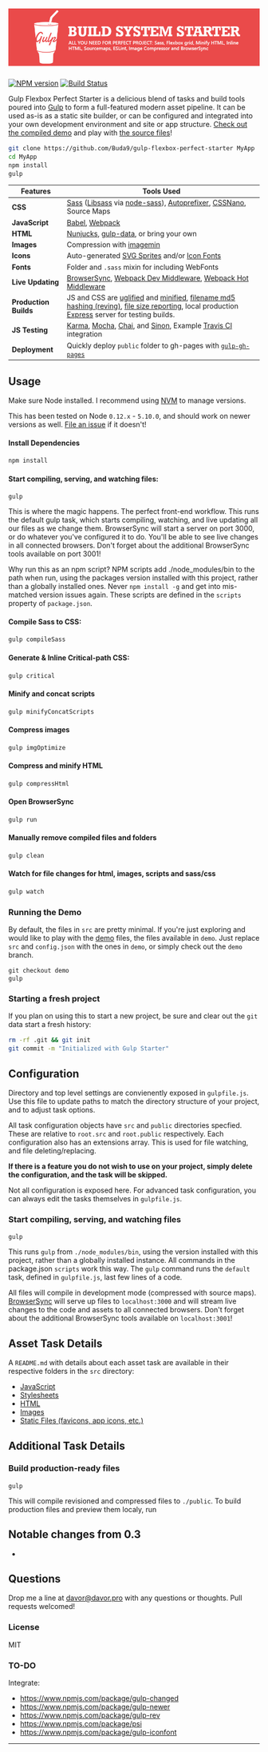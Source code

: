 # ![Gulp Starter](gulp-intro.jpg)

[![NPM version][npm-image]][npm-url] [![Build Status][travis-image]][travis-url]

Gulp Flexbox Perfect Starter is a delicious blend of tasks and build tools poured into [Gulp](http://gulpjs.com/) to form a full-featured modern asset pipeline. It can be used as-is as a static site builder, or can be configured and integrated into your own development environment and site or app structure. [Check out the compiled demo]() and play with [the source files](/src)!

```bash
git clone https://github.com/Buda9/gulp-flexbox-perfect-starter MyApp
cd MyApp
npm install
gulp
```

Features | Tools Used
------ | -----
**CSS** | [Sass](http://sass-lang.com/) ([Libsass](http://sass-lang.com/libsass) via [node-sass](https://github.com/sass/node-sass)), [Autoprefixer](https://github.com/postcss/autoprefixer), [CSSNano](https://github.com/ben-eb/cssnano), Source Maps
**JavaScript** | [Babel](http://babeljs.io/), [Webpack](http://webpack.github.io/)
**HTML** | [Nunjucks](https://mozilla.github.io/nunjucks/), [gulp-data](https://github.com/colynb/gulp-data), or bring your own
**Images** | Compression with [imagemin](https://www.npmjs.com/package/gulp-imagemin)
**Icons** | Auto-generated [SVG Sprites](https://github.com/w0rm/gulp-svgstore) and/or [Icon Fonts](https://www.npmjs.com/package/gulp-iconfont)
**Fonts** | Folder and `.sass` mixin for including WebFonts
**Live Updating** | [BrowserSync](http://www.browsersync.io/), [Webpack Dev Middleware](https://github.com/webpack/webpack-dev-middleware), [Webpack Hot Middleware](https://github.com/glenjamin/webpack-hot-middleware)
**Production Builds** | JS and CSS are [uglified](https://github.com/terinjokes/gulp-uglify) and [minified](http://cssnano.co/), [filename md5 hashing (reving)](https://github.com/sindresorhus/gulp-rev), [file size reporting](https://github.com/jaysalvat/gulp-sizereport), local production [Express](http://expressjs.com/) server for testing builds.
**JS Testing** | [Karma](http://karma-runner.github.io/0.12/index.html), [Mocha](http://mochajs.org/), [Chai](http://chaijs.com/), and [Sinon](http://sinonjs.org/), Example [Travis CI](https://travis-ci.org/) integration
**Deployment** | Quickly deploy `public` folder to gh-pages with [`gulp-gh-pages`](https://github.com/shinnn/gulp-gh-pages)

## Usage
Make sure Node installed. I recommend using [NVM](https://github.com/creationix/nvm) to manage versions. 

This has been tested on Node `0.12.x` - `5.10.0`, and should work on newer versions as well. [File an issue](https://github.com/Buda9/gulp-flexbox-perfect-starter/issues) if it doesn't!

#### Install Dependencies
```bash
npm install
```

#### Start compiling, serving, and watching files:
```
gulp
```

This is where the magic happens. The perfect front-end workflow. This runs the default gulp task, which starts compiling, watching, and live updating all our files as we change them. BrowserSync will start a server on port 3000, or do whatever you've configured it to do. You'll be able to see live changes in all connected browsers. Don't forget about the additional BrowserSync tools available on port 3001!

Why run this as an npm script? NPM scripts add ./node_modules/bin to the path when run, using the packages version installed with this project, rather than a globally installed ones. Never `npm install -g` and get into mis-matched version issues again. These scripts are defined in the `scripts` property of `package.json`.

#### Compile Sass to CSS:
```bash
gulp compileSass
```

#### Generate & Inline Critical-path CSS:
```bash
gulp critical
```

#### Minify and concat scripts
```bash
gulp minifyConcatScripts
```

#### Compress images
```bash
gulp imgOptimize
```

#### Compress and minify HTML
```bash
gulp compressHtml
```

#### Open BrowserSync
```bash
gulp run
```

#### Manually remove compiled files and folders
```bash
gulp clean
```

#### Watch for file changes for html, images, scripts and sass/css
```bash
gulp watch
```

### Running the Demo
By default, the files in `src` are pretty minimal. If you're just exploring and would like to play with the [demo]() files, the files available in `demo`. Just replace `src` and `config.json` with the ones in `demo`, or simply check out the `demo` branch.

```
git checkout demo
gulp
```

### Starting a fresh project
If you plan on using this to start a new project, be sure and clear out the `git` data start a fresh history:

```bash
rm -rf .git && git init
git commit -m "Initialized with Gulp Starter"
```

## Configuration
Directory and top level settings are convienently exposed in `gulpfile.js`. Use this file to update paths to match the directory structure of your project, and to adjust task options.

All task configuration objects have `src` and `public` directories specfied. These are relative to `root.src` and `root.public` respectively. Each configuration also has an extensions array. This is used for file watching, and file deleting/replacing.

**If there is a feature you do not wish to use on your project, simply delete the configuration, and the task will be skipped.**

Not all configuration is exposed here. For advanced task configuration, you can always edit the tasks themselves in `gulpfile.js`.

### Start compiling, serving, and watching files
```
gulp
```

This runs `gulp` from `./node_modules/bin`, using the version installed with this project, rather than a globally installed instance. All commands in the package.json `scripts` work this way. The `gulp` command runs the `default` task, defined in `gulpfile.js`, last few lines of a code.

All files will compile in development mode (compressed with source maps). [BrowserSync](http://www.browsersync.io/) will serve up files to `localhost:3000` and will stream live changes to the code and assets to all connected browsers. Don't forget about the additional BrowserSync tools available on `localhost:3001`!

## Asset Task Details
A `README.md` with details about each asset task are available in their respective folders in the `src` directory:

- [JavaScript](src/javascripts)
- [Stylesheets](src/sass)
- [HTML](src/)
- [Images](src/images)
- [Static Files (favicons, app icons, etc.)](src/static)

## Additional Task Details

### Build production-ready files
```
gulp
```

This will compile revisioned and compressed files to `./public`. To build production files and preview them localy, run

## Notable changes from 0.3
- 

## Questions

Drop me a line at [davor@davor.pro](mailto:davor@davor.pro) with any questions or thoughts. Pull requests welcomed!

### License

MIT

### TO-DO

Integrate: 

- https://www.npmjs.com/package/gulp-changed
- https://www.npmjs.com/package/gulp-newer
- https://www.npmjs.com/package/gulp-rev
- https://www.npmjs.com/package/psi
- https://www.npmjs.com/package/gulp-iconfont


***

[npm-url]: https://www.npmjs.com/package/gulp
[npm-image]: https://img.shields.io/npm/v/gulp.svg

[travis-url]: https://travis-ci.org/gulpjs/gulp
[travis-image]: https://img.shields.io/travis/gulpjs/gulp.svg
